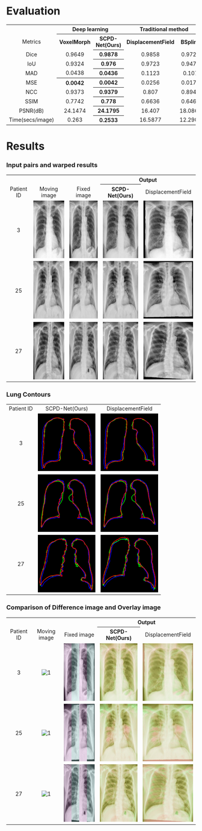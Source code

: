 Evaluation
=
<table>
   <tr align="center" valign="center">
      <td></td>
      <th colspan=2>Deep learning</th>
      <th colspan=2>Traditional method</th>
   </tr>
   <tr align="center" valign="center">
      <td>Metrics</td>
      <th>VoxelMorph</th>
      <th>SCPD-Net(Ours)</th>
      <th>DisplacementField</th>
      <th>BSpline</th>
   </tr>
   <tr align="center" valign="center">
      <td>Dice</td>
      <td>0.9649</td>
      <th>0.9878</th>
      <td>0.9858</td>
      <td>0.9722</td>
   </tr>
   <tr align="center" valign="center">
      <td>IoU</td>
      <td>0.9324</td>
      <th>0.976</th>
      <td>0.9723</td>
      <td>0.9473</td>
   </tr>
   <tr align="center" valign="center">
      <td>MAD</td>
      <td>0.0438</td>
      <th>0.0436</th>
      <td>0.1123</td>
      <td>0.107</td>
   </tr>
   <tr align="center" valign="center">
      <td>MSE</td>
      <th>0.0042</th>
      <th>0.0042</th>
      <td>0.0256</td>
      <td>0.0175</td>
   </tr>
   <tr align="center" valign="center">
      <td>NCC</td>
      <td>0.9373</td>
      <th>0.9379</th>
      <td>0.807</td>
      <td>0.8949</td>
   </tr>
   <tr align="center" valign="center">
      <td>SSIM</td>
      <td>0.7742</td>
      <th>0.778</th>
      <td>0.6636</td>
      <td>0.6468</td>
   </tr>
   <tr align="center" valign="center">
      <td>PSNR(dB)</td>
      <td>24.1474</td>
      <th>24.1795</th>
      <td>16.407</td>
      <td>18.0868</td>
   </tr>
   <tr align="center" valign="center">
      <td>Time(secs/image)</td>
      <td>0.263</td>
      <th>0.2533</th>
      <td>16.5877</td>
      <td>12.2908</td>
   </tr>
</table>

Results
=
### Input pairs and warped results

<table>
   <tr align="center" valign="center">
      <td></td>
      <td></td>
      <td></td>
      <th colspan=2>Output</th>
   </tr>
   <tr align="center" valign="center">
     <td> Patient ID </td>
     <td> Moving image </td>
     <td> Fixed image </td>
     <th> SCPD-Net(Ours) </th>
     <td> DisplacementField</td>
   </tr>
   <tr align="center" valign="center">
     <td> 3 </td>
     <td><img src="images/Table2/a1.png"  alt="1" width = 153px height = 153px ></td>
     <td><img src="images/Table2/a2.jpg"  alt="1" width = 153px height = 153px ></td>
     <td><img src="images/Table2/a3.jpg"  alt="1" width = 153px height = 153px ></td>
     <td><img src="images/Table2/a4.jpg"  alt="1" width = 153px height = 153px ></td>
   </tr> 
   <tr align="center" valign="center">
     <td> 25 </td>
     <td><img src="images/Table2/b1.png"  alt="1" width = 153px height = 153px ></td>
     <td><img src="images/Table2/b2.jpg"  alt="1" width = 153px height = 153px ></td>
     <td><img src="images/Table2/b3.jpg"  alt="1" width = 153px height = 153px ></td>
     <td><img src="images/Table2/b4.jpg"  alt="1" width = 153px height = 153px ></td>
   </tr>
   <tr align="center" valign="center">
     <td> 27 </td>
     <td><img src="images/Table2/c1.png"  alt="1" width = 153px height = 153px ></td>
     <td><img src="images/Table2/c2.jpg"  alt="1" width = 153px height = 153px ></td>
     <td><img src="images/Table2/c3.jpg"  alt="1" width = 153px height = 153px ></td>
     <td><img src="images/Table2/c4.jpg"  alt="1" width = 153px height = 153px ></td>
   </tr>
</table>

### Lung Contours

<table>
   <tr align="center" valign="center">
     <td> Patient ID </td>
     <td> SCPD-Net(Ours) </td>
     <td> DisplacementField </td>
   </tr>
   <tr align="center" valign="center">
     <td> 3 </td>
     <td><img src="images/Table1/l1.png"  alt="1" width = 153px height = 153px ></td>
     <td><img src="images/Table1/r1.png"  alt="1" width = 153px height = 153px ></td>
   </tr> 
   <tr align="center" valign="center">
     <td> 25 </td>
     <td><img src="images/Table1/l2.png"  alt="1" width = 153px height = 153px ></td>
     <td><img src="images/Table1/r2.png"  alt="1" width = 153px height = 153px ></td>
   </tr>
   <tr align="center" valign="center">
     <td> 27 </td>
     <td><img src="images/Table1/l3.png"  alt="1" width = 153px height = 153px ></td>
     <td><img src="images/Table1/r3.png"  alt="1" width = 153px height = 153px ></td>
   </tr>
</table>

### Comparison of Difference image and Overlay image

<table>
   <tr align="center" valign="center">
      <td></td>
      <td></td>
      <td></td>
      <th colspan=2>Output</th>
   </tr>
   <tr align="center" valign="center">
     <td> Patient ID </td>
     <td> Moving image </td>
     <td> Fixed image </td>
     <th> SCPD-Net(Ours) </th>
     <td> DisplacementField</td>
   </tr>
   <tr align="center" valign="center">
     <td> 3 </td>
     <td><img src="images/Table3/a1.png"  alt="1" width = 153px height = 153px ></td>
     <td><img src="images/Table3/a2.jpg"  alt="1" width = 153px height = 153px ></td>
     <td><img src="images/Table3/a3.jpg"  alt="1" width = 153px height = 153px ></td>
     <td><img src="images/Table3/a4.jpg"  alt="1" width = 153px height = 153px ></td>
   </tr> 
   <tr align="center" valign="center">
     <td> 25 </td>
     <td><img src="images/Table3/b1.png"  alt="1" width = 153px height = 153px ></td>
     <td><img src="images/Table3/b2.jpg"  alt="1" width = 153px height = 153px ></td>
     <td><img src="images/Table3/b3.jpg"  alt="1" width = 153px height = 153px ></td>
     <td><img src="images/Table3/b4.jpg"  alt="1" width = 153px height = 153px ></td>
   </tr>
   <tr align="center" valign="center">
     <td> 27 </td>
     <td><img src="images/Table3/c1.png"  alt="1" width = 153px height = 153px ></td>
     <td><img src="images/Table3/c2.jpg"  alt="1" width = 153px height = 153px ></td>
     <td><img src="images/Table3/c3.jpg"  alt="1" width = 153px height = 153px ></td>
     <td><img src="images/Table3/c4.jpg"  alt="1" width = 153px height = 153px ></td>
   </tr>
</table>
